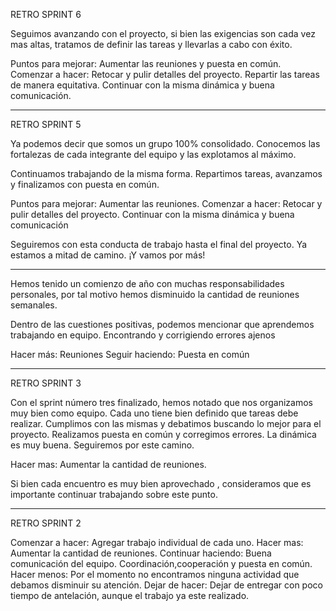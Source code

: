 
RETRO SPRINT  6

Seguimos avanzando con el proyecto, si bien las exigencias son cada vez mas altas, tratamos de definir las tareas y llevarlas a cabo con éxito. 


Puntos para mejorar: Aumentar las reuniones y puesta en común.
Comenzar a hacer: Retocar y pulir detalles del proyecto. Repartir las tareas de manera equitativa. 
Continuar con la misma dinámica y buena comunicación.


________________________________________________________________________________________________________________________________________

RETRO SPRINT 5 

Ya podemos decir que somos un grupo 100% consolidado. Conocemos las fortalezas de cada integrante del equipo y las explotamos al máximo.

Continuamos trabajando de la misma forma. Repartimos tareas, avanzamos y finalizamos con puesta en común.

Puntos para mejorar: Aumentar las reuniones. 
Comenzar a hacer: Retocar y pulir detalles del proyecto.
Continuar con la misma dinámica y buena comunicación 

Seguiremos con esta conducta de trabajo hasta el final del proyecto. Ya estamos a mitad de camino. ¡Y vamos por más!

________________________________________________________________________________________________________________________________________

Hemos tenido un comienzo de año con muchas responsabilidades personales, por tal motivo hemos disminuido la cantidad de reuniones semanales. 

Dentro de las cuestiones positivas, podemos mencionar que aprendemos trabajando en equipo. Encontrando y corrigiendo errores ajenos 

Hacer más: Reuniones 
Seguir haciendo: Puesta en común

________________________________________________________________________________________________________________________________________


RETRO SPRINT 3 

Con el sprint número tres finalizado, hemos notado que nos organizamos muy bien como equipo. Cada uno  tiene bien definido que tareas
debe realizar. Cumplimos con las mismas y debatimos buscando lo mejor para el proyecto.
Realizamos puesta en común y corregimos errores. La dinámica es muy buena. Seguiremos  por este camino.

Hacer mas: Aumentar la cantidad de reuniones.

Si bien cada encuentro es muy bien aprovechado , consideramos que es importante  continuar trabajando sobre este punto. 



________________________________________________________________________________________________________________________________________


RETRO SPRINT 2

Comenzar a hacer: Agregar trabajo individual de cada uno. 
Hacer mas: Aumentar la cantidad de reuniones. 
Continuar haciendo: Buena comunicación del equipo. Coordinación,cooperación y puesta en común.
Hacer menos: Por el momento no encontramos ninguna actividad que debamos disminuir su atención.
Dejar de hacer: Dejar de entregar con poco tiempo de antelación, aunque el trabajo ya este realizado. 


